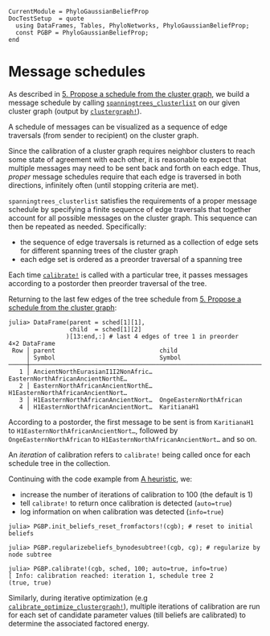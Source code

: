 ```@meta
CurrentModule = PhyloGaussianBeliefProp
DocTestSetup  = quote
  using DataFrames, Tables, PhyloNetworks, PhyloGaussianBeliefProp;
  const PGBP = PhyloGaussianBeliefProp;
end
```

# Message schedules
As described in [5. Propose a schedule from the cluster graph](@ref), we build a
message schedule by calling [`spanningtrees_clusterlist`](@ref) on our given
cluster graph (output by [`clustergraph!`](@ref)).

A schedule of messages can be visualized as a sequence of edge traversals
(from sender to recipient) on the cluster graph.

Since the calibration of a cluster graph requires neighbor clusters to reach
some state of agreement with each other, it is reasonable to expect that
multiple messages may need to be sent back and forth on each edge.
Thus, *proper* message schedules require that each edge is traversed in both directions, infinitely often (until stopping criteria are met).

`spanningtrees_clusterlist` satisfies the requirements of a proper message
schedule by specifying a finite sequence of edge traversals that together
account for all possible messages on the cluster graph. This sequence can then
be repeated as needed. Specifically:
- the sequence of edge traversals is returned as a collection of edge sets for different spanning trees of the cluster graph
- each edge set is ordered as a preorder traversal of a spanning tree

Each time [`calibrate!`](@ref) is called with a particular tree, it
passes messages according to a postorder then preorder traversal of the tree.

Returning to the last few edges of the tree schedule from
[5. Propose a schedule from the cluster graph](@ref):

```jldoctest; setup = :(net = readnewick(pkgdir(PGBP, "test/example_networks", "lazaridis_2014.phy")); preorder!(net); ct = PGBP.clustergraph!(net, PGBP.Cliquetree()); sched = PGBP.spanningtrees_clusterlist(ct, net.vec_node);)
julia> DataFrame(parent = sched[1][1],
                 child  = sched[1][2]
                )[13:end,:] # last 4 edges of tree 1 in preorder
4×2 DataFrame
 Row │ parent                             child                             
     │ Symbol                             Symbol                            
─────┼──────────────────────────────────────────────────────────────────────
   1 │ AncientNorthEurasianI1I2NonAfric…  EasternNorthAfricanAncientNorthE…
   2 │ EasternNorthAfricanAncientNorthE…  H1EasternNorthAfricanAncientNort…
   3 │ H1EasternNorthAfricanAncientNort…  OngeEasternNorthAfrican
   4 │ H1EasternNorthAfricanAncientNort…  KaritianaH1
```
According to a postorder, the first message to be sent is from `KaritianaH1` to
`H1EasternNorthAfricanAncientNort…`, followed by `OngeEasternNorthAfrican` to
`H1EasternNorthAfricanAncientNort…` and so on.

An *iteration* of calibration refers to `calibrate!` being called once for each
schedule tree in the collection.

Continuing with the code example from [A heuristic](@ref), we:
- increase the number of iterations of calibration to 100 (the default is 1)
- tell `calibrate!` to return once calibration is detected (`auto=true`)
- log information on when calibration was detected (`info=true`)

```jldoctest; setup = :(net = readnewick(pkgdir(PGBP, "test/example_networks", "lipson_2020b.phy")); preorder!(net); df = DataFrame(taxon=tiplabels(net), x=[0.431, 1.606, 0.72, 0.944, 0.647, 1.263, 0.46, 1.079, 0.877, 0.748, 1.529, -0.469]); m = PGBP.UnivariateBrownianMotion(1, 0); cg = PGBP.clustergraph!(net, PGBP.Bethe()); tbl_x = columntable(select(df, :x)); (b, (n2c, n2fam, n2fix, n2d, c2n)) = PGBP.allocatebeliefs(tbl_x, df.taxon, net.vec_node, cg, m); cgb = PGBP.ClusterGraphBelief(b, n2c, n2fam, n2fix, c2n); sched = PGBP.spanningtrees_clusterlist(cg, net.vec_node);)
julia> PGBP.init_beliefs_reset_fromfactors!(cgb); # reset to initial beliefs

julia> PGBP.regularizebeliefs_bynodesubtree!(cgb, cg); # regularize by node subtree

julia> PGBP.calibrate!(cgb, sched, 100; auto=true, info=true)
[ Info: calibration reached: iteration 1, schedule tree 2
(true, true)
```
Similarly, during iterative optimization
(e.g [`calibrate_optimize_clustergraph!`](@ref)), multiple iterations of
calibration are run for each set of candidate parameter values (till beliefs
are calibrated) to determine the associated factored energy.
